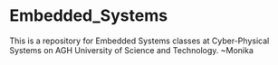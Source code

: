 # Embedded_Systems
This is a repository for Embedded Systems classes at Cyber-Physical Systems on AGH University of Science and Technology.
~Monika
